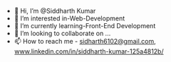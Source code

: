 - 👋 Hi, I’m @Siddharth Kumar
- 👀 I’m interested in-Web-Development
- 🌱 I’m currently learning-Front-End Development
- 💞️ I’m looking to collaborate on ...
- 📫 How to reach me - sidharth6102@gmail.com, www.linkedin.com/in/siddharth-kumar-125a4812b/
<!---
sidharth8006/sidharth8006 is a ✨ special ✨ repository because its `README.md` (this file) appears on your GitHub profile.
You can click the Preview link to take a look at your changes.
--->
